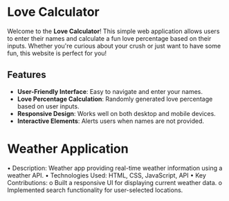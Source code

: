 # Love Calculator

Welcome to the **Love Calculator**! This simple web application allows users to enter their names and calculate a fun love percentage based on their inputs. Whether you're curious about your crush or just want to have some fun, this website is perfect for you!

## Features

- **User-Friendly Interface**: Easy to navigate and enter your names.
- **Love Percentage Calculation**: Randomly generated love percentage based on user inputs.
- **Responsive Design**: Works well on both desktop and mobile devices.
- **Interactive Elements**: Alerts users when names are not provided.

# Weather Application

•	Description: Weather app providing real-time weather information using a weather API.
•	Technologies Used: HTML, CSS, JavaScript, API
•	Key Contributions:
o	Built a responsive UI for displaying current weather data.
o	Implemented search functionality for user-selected locations.

